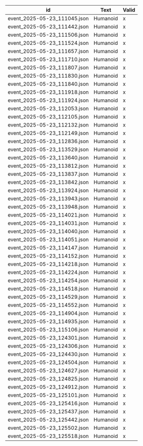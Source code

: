 | id | Text | Valid |
| --- | --- | --- |
| event_2025-05-23_111045.json | Humanoid | x |
| event_2025-05-23_111442.json | Humanoid | x |
| event_2025-05-23_111506.json | Humanoid | x |
| event_2025-05-23_111524.json | Humanoid | x |
| event_2025-05-23_111657.json | Humanoid | x |
| event_2025-05-23_111710.json | Humanoid | x |
| event_2025-05-23_111807.json | Humanoid | x |
| event_2025-05-23_111830.json | Humanoid | x |
| event_2025-05-23_111840.json | Humanoid | x |
| event_2025-05-23_111918.json | Humanoid | x |
| event_2025-05-23_111924.json | Humanoid | x |
| event_2025-05-23_112053.json | Humanoid | x |
| event_2025-05-23_112105.json | Humanoid | x |
| event_2025-05-23_112132.json | Humanoid | x |
| event_2025-05-23_112149.json | Humanoid | x |
| event_2025-05-23_112836.json | Humanoid | x |
| event_2025-05-23_113529.json | Humanoid | x |
| event_2025-05-23_113640.json | Humanoid | x |
| event_2025-05-23_113812.json | Humanoid | x |
| event_2025-05-23_113837.json | Humanoid | x |
| event_2025-05-23_113842.json | Humanoid | x |
| event_2025-05-23_113924.json | Humanoid | x |
| event_2025-05-23_113943.json | Humanoid | x |
| event_2025-05-23_113948.json | Humanoid | x |
| event_2025-05-23_114021.json | Humanoid | x |
| event_2025-05-23_114031.json | Humanoid | x |
| event_2025-05-23_114040.json | Humanoid | x |
| event_2025-05-23_114051.json | Humanoid | x |
| event_2025-05-23_114147.json | Humanoid | x |
| event_2025-05-23_114152.json | Humanoid | x |
| event_2025-05-23_114218.json | Humanoid | x |
| event_2025-05-23_114224.json | Humanoid | x |
| event_2025-05-23_114254.json | Humanoid | x |
| event_2025-05-23_114518.json | Humanoid | x |
| event_2025-05-23_114529.json | Humanoid | x |
| event_2025-05-23_114552.json | Humanoid | x |
| event_2025-05-23_114904.json | Humanoid | x |
| event_2025-05-23_114935.json | Humanoid | x |
| event_2025-05-23_115106.json | Humanoid | x |
| event_2025-05-23_124301.json | Humanoid | x |
| event_2025-05-23_124306.json | Humanoid | x |
| event_2025-05-23_124430.json | Humanoid | x |
| event_2025-05-23_124504.json | Humanoid | x |
| event_2025-05-23_124627.json | Humanoid | x |
| event_2025-05-23_124825.json | Humanoid | x |
| event_2025-05-23_124912.json | Humanoid | x |
| event_2025-05-23_125101.json | Humanoid | x |
| event_2025-05-23_125416.json | Humanoid | x |
| event_2025-05-23_125437.json | Humanoid | x |
| event_2025-05-23_125442.json | Humanoid | x |
| event_2025-05-23_125502.json | Humanoid | x |
| event_2025-05-23_125518.json | Humanoid | x |
